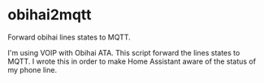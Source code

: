 # obihai2mqtt
Forward obihai lines states to MQTT.

I'm using VOIP with Obihai ATA. This script forward the lines states to MQTT. I wrote this in order to make Home Assistant aware of the status of my phone line.
